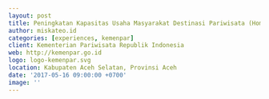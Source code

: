 ```yaml
---
layout: post
title: Peningkatan Kapasitas Usaha Masyarakat Destinasi Pariwisata (Homestay dan Digital)
author: miskateo.id
categories: [experiences, kemenpar]
client: Kementerian Pariwisata Republik Indonesia
web: http://kemenpar.go.id
logo: logo-kemenpar.svg
location: Kabupaten Aceh Selatan, Provinsi Aceh
date: '2017-05-16 09:00:00 +0700'
image: ''
---
```

